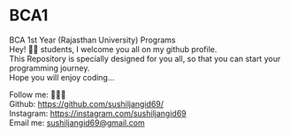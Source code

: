 # BCA1
BCA 1st Year (Rajasthan University) Programs <br/>
Hey! 🙋‍♂️ students, I welcome you all on my github profile.<br/>
This Repository is specially designed for you all, so that you can start your programming journey.<br/>
Hope you will enjoy coding...<br/>

Follow me: 🙏🙏🙏<br/>
Github: https://github.com/sushiljangid69/ <br/>
Instagram: https://instagram.com/sushiljangid69 <br/>
Email me: sushiljangid69@gmail.com
